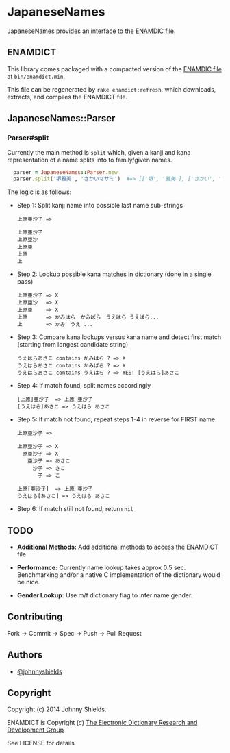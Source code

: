 # JapaneseNames

JapaneseNames provides an interface to the [ENAMDIC file](http://www.csse.monash.edu.au/~jwb/enamdict_doc.html).


## ENAMDICT

This library comes packaged with a compacted version of the [ENAMDIC file](http://www.csse.monash.edu.au/~jwb/enamdict_doc.html)
at `bin/enamdict.min`.

This file can be regenerated by `rake enamdict:refresh`, which downloads, extracts, and compiles the ENAMDICT file.


## JapaneseNames::Parser

### Parser#split

Currently the main method is `split` which, given a kanji and kana representation of a name splits
into to family/given names.

```ruby
  parser = JapaneseNames::Parser.new
  parser.split('堺雅美', 'さかいマサミ')  #=> [['堺', '雅美'], ['さかい', 'マサミ']]
```

The logic is as follows:

* Step 1: Split kanji name into possible last name sub-strings

   ```
   上原亜沙子 => 

   上原亜沙子
   上原亜沙
   上原亜
   上原
   上
   ```

* Step 2: Lookup possible kana matches in dictionary (done in a single pass)

   ```
   上原亜沙子 => X
   上原亜沙　 => X
   上原亜　　 => X
   上原　　　 => かみはら　かみばら　うえはら うえばら...
   上　　　　 => かみ　うえ ...
   ```

* Step 3: Compare kana lookups versus kana name and detect first match (starting from longest candidate string)

   ```
   うえはらあさこ contains かみはら ? => X
   うえはらあさこ contains かみばら ? => X
   うえはらあさこ contains うえはら ? => YES! [うえはら]あさこ
   ```

* Step 4: If match found, split names accordingly

   ```
   [上原]亜沙子  => 上原 亜沙子
   [うえはら]あさこ => うえはら あさこ
   ```

* Step 5: If match not found, repeat steps 1-4 in reverse for FIRST name:

   ```
   上原亜沙子 => 

   上原亜沙子 => X
   　原亜沙子 => X
   　　亜沙子 => あさこ
   　　　沙子 => さこ
   　　　　子 => こ

   上原[亜沙子]  => 上原 亜沙子
   うえはら[あさこ] => うえはら あさこ
   ```

* Step 6: If match still not found, return `nil`


## TODO

* **Additional Methods:** Add additional methods to access the ENAMDICT file.

* **Performance:** Currently name lookup takes approx 0.5 sec. Benchmarking and/or a native C
implementation of the dictionary would be nice.

* **Gender Lookup:** Use m/f dictionary flag to infer name gender.


## Contributing

Fork -> Commit -> Spec -> Push -> Pull Request


## Authors

* [@johnnyshields](https://github.com/johnnyshields)


## Copyright

Copyright (c) 2014 Johnny Shields.

ENAMDICT is Copyright (c) [The Electronic Dictionary Research and Development Group](http://www.edrdg.org/)

See LICENSE for details

